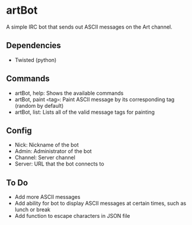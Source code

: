 artBot
======

A simple IRC bot that sends out ASCII messages on the Art channel.

Dependencies
------------

* Twisted (python)

Commands
--------

* artBot, help: Shows the available commands
* artBot, paint `<`tag`>`: Paint ASCII message by its corresponding tag (random by default)
* artBot, list: Lists all of the valid message tags for painting

Config
------

* Nick: Nickname of the bot
* Admin: Administrator of the bot
* Channel: Server channel
* Server: URL that the bot connects to

To Do
-----

* Add more ASCII messages
* Add ability for bot to display ASCII messages at certain times, such as lunch or break
* Add function to escape characters in JSON file
